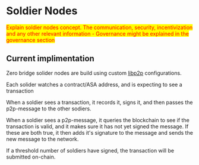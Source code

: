 # Soldier Nodes

<mark style="color:red;">Explain soldier nodes concept. The communication, security, incentivization and any other relevant information - Governance might be explained in the governance section</mark>

## Current implimentation

Zero bridge solider nodes are build using custom [libp2p](https://libp2p.io/) configurations.

Each solider watches a contract/ASA address, and is expecting to see a transaction

When a soldier sees a transaction, it records it, signs it, and then passes the p2p-message to the other sodiers.

When a soldier sees a p2p-message, it queries the blockchain to see if the transaction is valid, and it makes sure it has not yet signed the message. If these are both true, it then adds it's signature to the message and sends the new message to the network.

If a threshold number of soldiers have signed, the transaction will be submitted on-chain.
